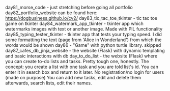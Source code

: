 day81_morse_code - just stretching before going all portfolio
day82_portfolio_website can be found here: https://dogbusiness.github.io/cv2/
day83_tic_tac_toe_tkinter - tic tac toe game on tkinter
day84_watermark_app_tkinter - tkinter app which watermarks images with text or another image. Made with PIL functionality
day85_typing_tester_tkinter - tkinter app that tests your typing speed. I did some formatting the text (page from 'Alice in Wonderland') from which the words would be shown
day86 - "Game" with python turtle library. skipped
day87_cafes_db_jinja_website - the website (Flask) with dynamic templating and basic interactions with db
day_to_do_list - the website (Flask) where you can create to-do lists and tasks. Pretty tough one, honestly. The concept: you create a list with one task and you are told list's id. You can enter it in search box and return to it later. No registration/no login for users (made on purpose) You can add new tasks, edit and delete them afterwards, search lists, edit their names.
